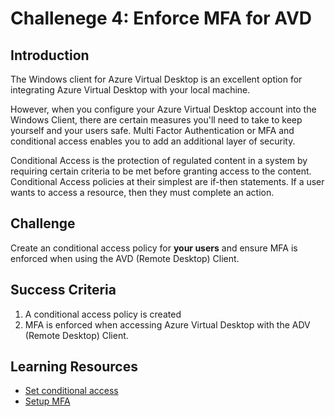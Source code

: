 # Challenege 4: Enforce MFA for AVD

## Introduction
The Windows client for Azure Virtual Desktop is an excellent option for integrating Azure Virtual Desktop with your local machine. 

However, when you configure your Azure Virtual Desktop account into the Windows Client, there are certain measures you'll need to take to keep yourself and your users safe.
Multi Factor Authentication or MFA and conditional access enables you to add an additional layer of security.

Conditional Access is the protection of regulated content in a system by requiring certain criteria to be met before granting access to the content. Conditional Access policies at their simplest are if-then statements. If a user wants to access a resource, then they must complete an action.

## Challenge

Create an conditional access policy for **your users** and ensure MFA is enforced when using the AVD (Remote Desktop) Client.

## Success Criteria
1.	A conditional access policy is created
2.  MFA is enforced when accessing Azure Virtual Desktop with the ADV (Remote Desktop) Client.

## Learning Resources
- [Set conditional access](https://learn.microsoft.com/en-us/windows-365/enterprise/set-conditional-access-policies)
- [Setup MFA](https://learn.microsoft.com/en-us/azure/virtual-desktop/set-up-mfa)